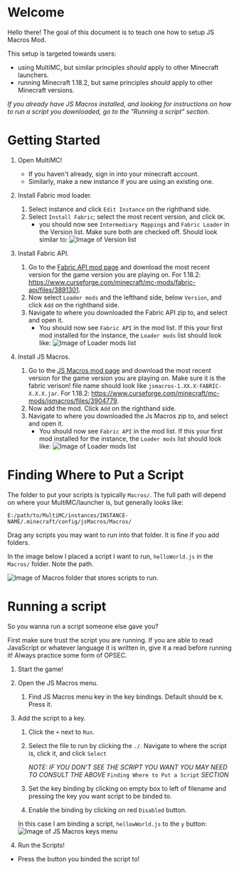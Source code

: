 # Welcome
Hello there! The goal of this document is to teach one how to setup JS Macros Mod. 

This setup is targeted towards users: 
- using MultiMC, but similar principles *should* apply to other Minecraft launchers.
- running Minecraft 1.18.2, but same principles *should* apply to other Minecraft versions.


*If you already have JS Macros installed, and looking for instructions on how to run a script you downloaded, go to the "Running a script" section.*

# Getting Started
1. Open MultiMC!
    - If you haven't already, sign in into your minecraft account.
    - Similarly, make a new instance if you are using an existing one.


1. Install Fabric mod loader.

    1. Select instance and click `Edit Instance` on the righthand side.
    1. Select `Install Fabric`; select the most recent version, and click `OK`.
        - you should now see `Intermediary Mappings` and `Fabric Loader` in the Version list. Make sure both are checked off.
        Should look similar to: ![Image of Version list](https://pomf2.lain.la/f/n6ynseve.png)


1. Install Fabric API.

    1. Go to the [Fabric API mod page](https://www.curseforge.com/minecraft/mc-mods/fabric-api/files) and download the most recent version for the game version you are playing on. For 1.18.2: https://www.curseforge.com/minecraft/mc-mods/fabric-api/files/3891301.
    1. Now select `Loader mods` and the lefthand side, below `Version`, and click `Add` on the righthand side.
    1. Navigate to where you downloaded the Fabric API zip to, and select and open it.
        - You should now see `Fabric API` in the mod list.
        If this your first mod installed for the instance, the `Loader mods` list should look like: ![Image of Loader mods list](https://pomf2.lain.la/f/szt6ou1.png)


1. Install JS Macros.

    1. Go to the [JS Macros mod page](https://www.curseforge.com/minecraft/mc-mods/jsmacros/files) and download the most recent version for the game version you are playing on. Make sure it is the fabric verison! file name should look like `jsmacros-1.XX.X-FABRIC-X.X.X.jar`.
    For 1.18.2: https://www.curseforge.com/minecraft/mc-mods/jsmacros/files/3904779.
    1. Now add the mod. Click `Add` on the righthand side.
    1. Navigate to where you downloaded the Js Macros zip to, and select and open it.
        - You should now see `Fabric API` in the mod list.
        If this your first mod installed for the instance, the `Loader mods` list should look like: ![Image of Loader mods list](https://pomf2.lain.la/f/5dmxfjvr.png)


# Finding Where to Put a Script

The folder to put your scripts is typically `Macros/`. The full path will depend on where your MultiMC/launcher is, but generally looks like:

`E:/path/to/MultiMC/instances/INSTANCE-NAME/.minecraft/config/jsMacros/Macros/`

Drag any scripts you may want to run into that folder. It is fine if you add folders.

In the image below I placed a script I want to run, `helloWorld.js` in the `Macros/` folder. Note the path.

![Image of Macros folder that stores scripts to run.](https://pomf2.lain.la/f/srxnudqr.png)

# Running a script
So you wanna run a script someone else gave you? 

First make sure trust the script you are running. If you are able to read JavaScript or whatever language it is written in, give it a read before running it! Always practice some form of OPSEC.

1. Start the game!


1. Open the JS Macros menu.
    1. Find JS Macros menu key in the key bindings. Default should be `K`. Press it.

1. Add the script to a key.
    1. Click the `+` next to `Run`.

    1. Select the file to run by clicking the `./`. Navigate to where the script is, click it, and click `Select`
            
        *NOTE: IF YOU DON'T SEE THE SCRIPT YOU WANT YOU MAY NEED TO CONSULT THE ABOVE* `Finding Where to Put a Script` *SECTION*

    1. Set the key binding by clicking on empty box to left of filename and pressing the key you want script to be binded to.
    1. Enable the binding by clicking on red `Disabled` button.
    
    In this case I am binding a script, `hellowWorld.js` to the `y` button: 
    ![Image of JS Macros keys menu](https://pomf2.lain.la/f/hlhvm8bs.png)

1. Run the Scripts!

- Press the button you binded the script to! 

